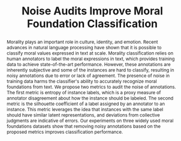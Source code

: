 ---
name: noise_audits
permalink: /methods/noise_audits/
abstract: 'Morality plays an important role in culture, identity, and emotion. Recent
  advances in natural language processing have shown that it is possible to
  classify moral values expressed in text at scale. Morality classification
  relies on human annotators to label the moral expressions in text, which
  provides training data to achieve state-of-the-art performance. However, these
  annotations are inherently subjective and some of the instances are hard to
  classify, resulting in noisy annotations due to error or lack of agreement. The
  presence of noise in training data harms the classifier''s ability to accurately
  recognize moral foundations from text. We propose two metrics to audit the
  noise of annotations. The first metric is entropy of instance labels, which is
  a proxy measure of annotator disagreement about how the instance should be
  labeled. The second metric is the silhouette coefficient of a label assigned by
  an annotator to an instance. This metric leverages the idea that instances with
  the same label should have similar latent representations, and deviations from
  collective judgments are indicative of errors. Our experiments on three widely
  used moral foundations datasets show that removing noisy annotations based on
  the proposed metrics improves classification performance.'
authors:
- Negar Mokhberian
- Frederic R. Hopp
- Bahareh Harandizadeh
- Fred Morstatter
- Kristina Lerman
year: 2022
title: Noise Audits Improve Moral Foundation Classification
tasks:
- moral_sentiment_analysis
layout: paper
---